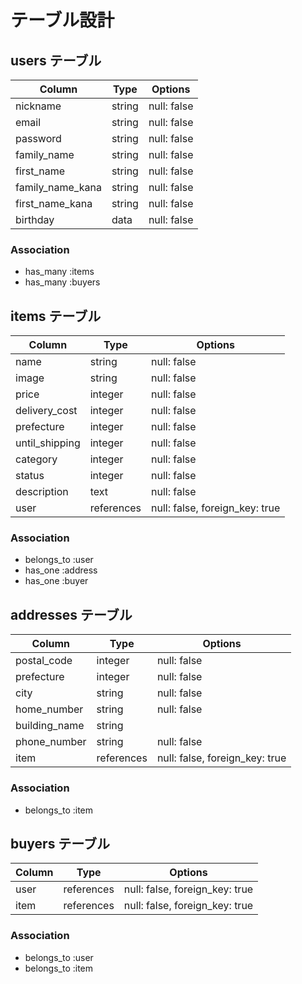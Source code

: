 # テーブル設計

## users テーブル

| Column           | Type    | Options     |
| ---------------- | ------- | ----------- |
| nickname         | string  | null: false |
| email            | string  | null: false |
| password         | string  | null: false |
| family_name      | string  | null: false |
| first_name       | string  | null: false |
| family_name_kana | string  | null: false |
| first_name_kana  | string  | null: false |
| birthday         | data    | null: false |

### Association
- has_many :items
- has_many :buyers

## items テーブル

| Column         | Type    | Options     |
| -------------- | ------- | ----------- |
| name           | string  | null: false |
| image          | string  | null: false |
| price          | integer | null: false |
| delivery_cost  | integer | null: false |
| prefecture     | integer | null: false |
| until_shipping | integer | null: false |
| category       | integer | null: false |
| status         | integer | null: false |
| description    | text    | null: false |
| user           | references | null: false, foreign_key: true |

### Association
- belongs_to :user
- has_one :address
- has_one :buyer


## addresses テーブル
| Column        | Type    | Options     |
| ------------- | ------- | ----------- |
| postal_code   | integer | null: false |
| prefecture    | integer | null: false |
| city          | string  | null: false |
| home_number   | string  | null: false |
| building_name | string  |             |
| phone_number  | string  | null: false |
| item          | references | null: false, foreign_key: true |


### Association
- belongs_to :item

## buyers テーブル

| Column  | Type    | Options     |
| --------| ------- | ----------- |
| user    | references | null: false, foreign_key: true |
| item    | references | null: false, foreign_key: true |


### Association
- belongs_to :user
- belongs_to :item